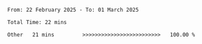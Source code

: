 <!--START_SECTION:waka-->

```txt
From: 22 February 2025 - To: 01 March 2025

Total Time: 22 mins

Other   21 mins         >>>>>>>>>>>>>>>>>>>>>>>>>   100.00 %
```

<!--END_SECTION:waka-->
